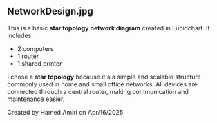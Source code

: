 ## NetworkDesign.jpg

This is a basic **star topology network diagram** created in Lucidchart. It includes:
- 2 computers
- 1 router
- 1 shared printer

I chose a **star topology** because it's a simple and scalable structure commonly used in home and small office networks. All devices are connected through a central router, making communication and maintenance easier.

Created by Hamed Amiri on Apr/16/2025
